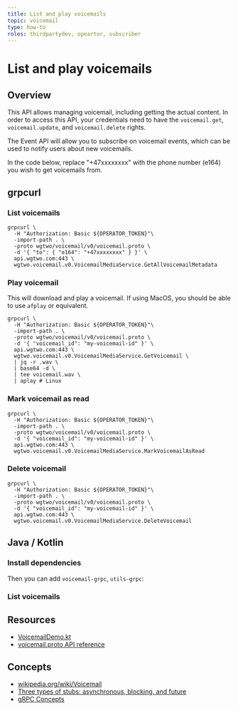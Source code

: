 ```yaml
---
title: List and play voicemails
topic: voicemail
type: how-to
roles: thirdpartydev, opeartor, subscriber
---
```


# List and play voicemails

## Overview
This API allows managing voicemail, including getting the actual content. In order to access this API,
your credentials need to have the `voicemail.get`, `voicemail.update`, and `voicemail.delete` rights.

The Event API will allow you to subscribe on voicemail events, which can be used to notify users about new voicemails.
<!-- 
<DemoConfigurer
  :clientId="clientId"
  :clientSecret="clientSecret"
  :accessToken="accessToken"
  :userToken="userToken"
  :activeRoleTab="activeRoleTab"
  :roleByIndex="roleByIndex"
  :operatorToken="operatorToken"
  /> -->

In the code below, replace "+47xxxxxxxx" with the phone number (e164) you wish to get voicemails from.

## grpcurl

### List voicemails
```shell script
grpcurl \
  -H "Authorization: Basic ${OPERATOR_TOKEN}"\
  -import-path . \
  -proto wgtwo/voicemail/v0/voicemail.proto \
  -d '{ "to": { "e164": "+47xxxxxxxx" } }' \
  api.wgtwo.com:443 \
  wgtwo.voicemail.v0.VoicemailMediaService.GetAllVoicemailMetadata
```

### Play voicemail
This will download and play a voicemail. If using MacOS, you should be able to use `afplay` or equivalent.

```shell script
grpcurl \
  -H "Authorization: Basic ${OPERATOR_TOKEN}"\
  -import-path . \
  -proto wgtwo/voicemail/v0/voicemail.proto \
  -d '{ "voicemail_id": "my-voicemail-id" }' \
  api.wgtwo.com:443 \
  wgtwo.voicemail.v0.VoicemailMediaService.GetVoicemail \
  | jq -r .wav \
  | base64 -d \
  | tee voicemail.wav \
  | aplay # Linux
```

### Mark voicemail as read
```shell script
grpcurl \
  -H "Authorization: Basic ${OPERATOR_TOKEN}"\
  -import-path . \
  -proto wgtwo/voicemail/v0/voicemail.proto \
  -d '{ "voicemail_id": "my-voicemail-id" }' \
  api.wgtwo.com:443 \
  wgtwo.voicemail.v0.VoicemailMediaService.MarkVoicemailAsRead
```

### Delete voicemail
```shell script
grpcurl \
  -H "Authorization: Basic ${OPERATOR_TOKEN}"\
  -import-path . \
  -proto wgtwo/voicemail/v0/voicemail.proto \
  -d '{ "voicemail_id": "my-voicemail-id" }' \
  api.wgtwo.com:443 \
  wgtwo.voicemail.v0.VoicemailMediaService.DeleteVoicemail
```

## Java / Kotlin

### Install dependencies
<JitpackDependency />

Then you can add `voicemail-grpc`, `utils-grpc`:

<ClientDependencies :clients="['voicemail-grpc', 'utils-grpc']"/>

### List voicemails
<!-- <GithubCode fileUrl="https://github.com/working-group-two/docs.wgtwo.com/blob/master/examples/voicemail/src/main/kotlin/ListVoicemail.kt" language="kotlin" :auth="auth" /> -->

<!-- ### Play voicemail
<GithubCode fileUrl="https://github.com/working-group-two/docs.wgtwo.com/blob/master/examples/voicemail/src/main/kotlin/PlayVoicemail.kt" language="kotlin" :auth="auth" />

### Mark voicemail as read
<GithubCode fileUrl="https://github.com/working-group-two/docs.wgtwo.com/blob/master/examples/voicemail/src/main/kotlin/MarkVoicemailAsRead.kt" language="kotlin" :auth="auth" />

### Delete voicemail
<GithubCode fileUrl="https://github.com/working-group-two/docs.wgtwo.com/blob/master/examples/voicemail/src/main/kotlin/DeleteVoicemail.kt" language="kotlin" :auth="auth" /> -->

## Resources
* [VoicemailDemo.kt](https://github.com/working-group-two/wgtwo-kotlin-code-snippets/blob/master/src/main/kotlin/com/wgtwo/example/voicemail/VoicemailDemo.kt)
* [voicemail.proto API reference](https://github.com/working-group-two/wgtwoapis/blob/master/wgtwo/voicemail/voicemail.proto)

## Concepts
* [wikipedia.org/wiki/Voicemail](https://en.wikipedia.org/wiki/Voicemail)
* [Three types of stubs: asynchronous, blocking, and future](https://grpc.io/docs/reference/java/generated-code/)
* [gRPC Concepts](https://grpc.io/docs/guides/concepts/)
